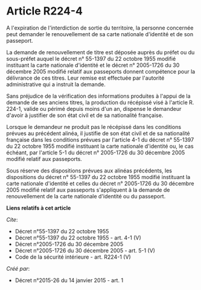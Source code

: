 # Article R224-4

A l'expiration de l'interdiction de sortie du territoire, la personne concernée peut demander le renouvellement de sa carte
nationale d'identité et de son passeport. 

La demande de renouvellement de titre est déposée auprès du préfet ou du sous-préfet auquel le décret n° 55-1397 du 22
octobre 1955 modifié instituant la carte nationale d'identité et le décret n° 2005-1726 du 30 décembre 2005 modifié relatif
aux passeports donnent compétence pour la délivrance de ces titres. Leur remise est effectuée par l'autorité administrative
qui a instruit la demande. 

Sans préjudice de la vérification des informations produites à l'appui de la demande de ses anciens titres, la production du
récépissé visé à l'article R. 224-1, valide ou périmé depuis moins d'un an, dispense le demandeur d'avoir à justifier de son
état civil et de sa nationalité française. 

Lorsque le demandeur ne produit pas le récépissé dans les conditions prévues au précédent alinéa, il justifie de son état
civil et de sa nationalité française dans les conditions prévues par l'article 4-1 du décret n° 55-1397 du 22 octobre 1955
modifié instituant la carte nationale d'identité ou, le cas échéant, par l'article 5-1 du décret n° 2005-1726 du 30 décembre
2005 modifié relatif aux passeports. 

Sous réserve des dispositions prévues aux alinéas précédents, les dispositions du décret n° 55-1397 du 22 octobre 1955
modifié instituant la carte nationale d'identité et celles du décret n° 2005-1726 du 30 décembre 2005 modifié relatif aux
passeports s'appliquent à la demande de renouvellement de la carte nationale d'identité ou du passeport.

**Liens relatifs à cet article**

_Cite_:

  - Décret n°55-1397 du 22 octobre 1955
  - Décret n°55-1397 du 22 octobre 1955 - art. 4-1 (V)
  - Décret n°2005-1726 du 30 décembre 2005
  - Décret n°2005-1726 du 30 décembre 2005 - art. 5-1 (V)
  - Code de la sécurité intérieure - art. R224-1 (V)

_Créé par_:

  - Décret n°2015-26 du 14 janvier 2015 - art. 1
